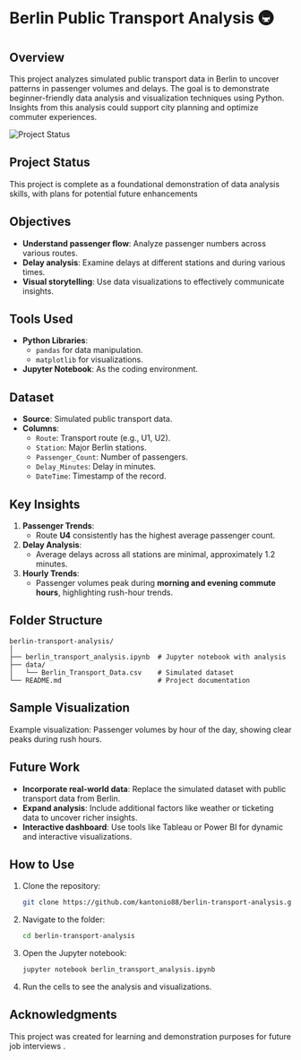 
# Berlin Public Transport Analysis 🚇

## Overview
This project analyzes simulated public transport data in Berlin to uncover patterns in passenger volumes and delays. The goal is to demonstrate beginner-friendly data analysis and visualization techniques using Python. Insights from this analysis could support city planning and optimize commuter experiences.

![Project Status](https://img.shields.io/badge/Project%20Status-Completed-green)

## Project Status
This project is complete as a foundational demonstration of data analysis skills, with plans for potential future enhancements

## Objectives
- **Understand passenger flow**: Analyze passenger numbers across various routes.
- **Delay analysis**: Examine delays at different stations and during various times.
- **Visual storytelling**: Use data visualizations to effectively communicate insights.

## Tools Used
- **Python Libraries**:
  - `pandas` for data manipulation.
  - `matplotlib` for visualizations.
 - **Jupyter Notebook**: As the coding environment.

## Dataset
- **Source**: Simulated public transport data.
- **Columns**:
  - `Route`: Transport route (e.g., U1, U2).
  - `Station`: Major Berlin stations.
  - `Passenger_Count`: Number of passengers.
  - `Delay_Minutes`: Delay in minutes.
  - `DateTime`: Timestamp of the record.

## Key Insights
1. **Passenger Trends**:
   - Route **U4** consistently has the highest average passenger count.
2. **Delay Analysis**:
   - Average delays across all stations are minimal, approximately 1.2 minutes.
3. **Hourly Trends**:
   - Passenger volumes peak during **morning and evening commute hours**, highlighting rush-hour trends.

## Folder Structure
```
berlin-transport-analysis/
│
├── berlin_transport_analysis.ipynb  # Jupyter notebook with analysis
├── data/
│   └── Berlin_Transport_Data.csv    # Simulated dataset
└── README.md                        # Project documentation
```
## Sample Visualization
Example visualization: Passenger volumes by hour of the day, showing clear peaks during rush hours.

## Future Work
- **Incorporate real-world data**: Replace the simulated dataset with public transport data from Berlin.
- **Expand analysis**: Include additional factors like weather or ticketing data to uncover richer insights.
- **Interactive dashboard**: Use tools like Tableau or Power BI for dynamic and interactive visualizations.

## How to Use
1. Clone the repository:
   ```bash
   git clone https://github.com/kantonio88/berlin-transport-analysis.git
   ```
2. Navigate to the folder:
   ```bash
   cd berlin-transport-analysis
   ```
3. Open the Jupyter notebook:
   ```bash
   jupyter notebook berlin_transport_analysis.ipynb
   ```
4. Run the cells to see the analysis and visualizations.

## Acknowledgments
This project was created for learning and demonstration purposes for future job interviews .
